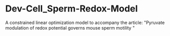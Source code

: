 # Dev-Cell_Sperm-Redox-Model
A constrained linear optimization model to accompany the article: "Pyruvate modulation of redox potential governs mouse sperm motility "
